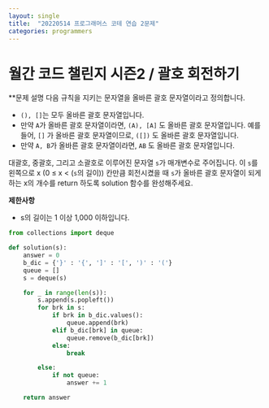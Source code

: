 ```yaml
---
layout: single
title:  "20220514 프로그래머스 코테 연습 2문제"
categories: programmers
---
```


# 월간 코드 챌린지 시즌2 / 괄호 회전하기

**문제 설명
다음 규칙을 지키는 문자열을 올바른 괄호 문자열이라고 정의합니다.

- `(), []`는 모두 올바른 괄호 문자열입니다.
- 만약 `A`가 올바른 괄호 문자열이라면, `(A), [A]` 도 올바른 괄호 문자열입니다. 예를 들어, `[]` 가 올바른 괄호 문자열이므로, `([])` 도 올바른 괄호 문자열입니다.
- 만약 `A, B`가 올바른 괄호 문자열이라면, `AB` 도 올바른 괄호 문자열입니다. 

대괄호, 중괄호, 그리고 소괄호로 이루어진 문자열 `s`가 매개변수로 주어집니다. 이 `s`를 왼쪽으로 x (0 ≤ x < (`s`의 길이)) 칸만큼 회전시켰을 때 `s`가 올바른 괄호 문자열이 되게 하는 x의 개수를 return 하도록 solution 함수를 완성해주세요.

**제한사항**
- s의 길이는 1 이상 1,000 이하입니다.


```python
from collections import deque

def solution(s):
    answer = 0
    b_dic = {'}' : '{', ']' : '[', ')' : '('}
    queue = []
    s = deque(s)

    for _ in range(len(s)):
        s.append(s.popleft())
        for brk in s:
            if brk in b_dic.values():
                queue.append(brk)
            elif b_dic[brk] in queue:
                queue.remove(b_dic[brk])
            else:
                break

        else:
            if not queue:
                answer += 1

    return answer
```
